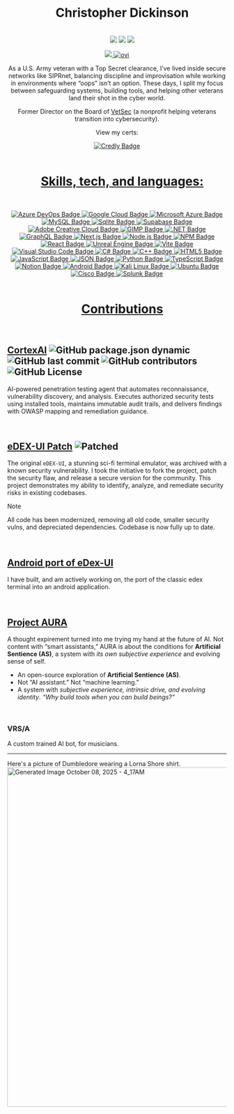 <div id="user-content-toc">
  <ul align="center" style="list-style: none;">
    <summary>
      <h1>Christopher Dickinson</h1><br>
      <img src="https://img.shields.io/badge/Cybersecurity_Student-navy"> <img src="https://img.shields.io/badge/U.S.%20Army%20Veteran-forestgreen?style=flat&logo=army"> <img src="https://img.shields.io/badge/Top%20Secret_Clearance-firebrick?style=flat&logo=lock&logoColor=white">
    </summary>
  </ul>
</div>
<p align="center">
  <a href="https://spotify-github-profile.kittinanx.com/api/view?uid=31ezhpiqjkem4fugshj4krrs7a7m&redirect=true">
    <img src="https://spotify-github-profile.kittinanx.com/api/view?uid=31ezhpiqjkem4fugshj4krrs7a7m&cover_image=true&theme=spotify-embed&show_offline=false&background_color=0d1117&interchange=false&profanity=false&mode=dark&bar_color=53b14f&bar_color_cover=false"> <img src="https://github-readme-stats.vercel.app/api/top-langs?username=madushadhanushka&show_icons=true&locale=en&layout=compact&theme=chartreuse-dark" alt="ovi" /> 
  </a>
</p>
<p align=center> As a U.S. Army veteran with a Top Secret clearance, I’ve lived inside secure networks like SIPRnet, balancing discipline and improvisation while working in environments where “oops” isn’t an option. These days, I split my focus between safeguarding systems, building tools, and helping other veterans land their shot in the cyber world.  
<p align=center>Former Director on the Board of <a href="https://vetsec.org">VetSec</a> (a nonprofit helping veterans transition into cybersecurity). 
<p align=center> View my certs:
<p align=center> <a href="https://www.credly.com/users/chrismdickinson">
  <img src="https://img.shields.io/badge/Credly-FF6B00?style=for-the-badge&logo=credly&logoColor=white" alt="Credly Badge">
<br>
  <br>
<div id="user-content-toc">
  <ul align="center" style="list-style: none;">
    <summary>
<h1 align=center>Skills, tech, and languages:</h1><br>
      </summary>
  </ul>
</div>
<p align=center <img src="https://img.shields.io/badge/Perplexity-1FB8CD?style=for-the-badge&logo=perplexity&logoColor=white" alt="Perplexity Badge"> <img src="https://img.shields.io/badge/Azure_DevOps-0078D7?style=for-the-badge&logo=azure-devops&logoColor=white" alt="Azure DevOps Badge"> <img src="https://img.shields.io/badge/Google_Cloud-4285F4?style=for-the-badge&logo=google-cloud&logoColor=white" alt="Google Cloud Badge"> <img src="https://img.shields.io/badge/microsoft%20azure-0089D6?style=for-the-badge&logo=microsoft-azure&logoColor=white" alt="Microsoft Azure Badge"> <img src="https://img.shields.io/badge/MySQL-005C84?style=for-the-badge&logo=mysql&logoColor=white" alt="MySQL Badge"> <img src="https://img.shields.io/badge/Sqlite-003B57?style=for-the-badge&logo=sqlite&logoColor=white" alt="Sqlite Badge"> <img src="https://img.shields.io/badge/Supabase-181818?style=for-the-badge&logo=supabase&logoColor=white" alt="Supabase Badge"> <img src="https://img.shields.io/badge/Adobe%20Creative%20Cloud-DA1F26?style=for-the-badge&logo=Adobe%20Creative%20Cloud&logoColor=white" alt="Adobe Creative Cloud Badge"> <img src="https://img.shields.io/badge/gimp-5C5543?style=for-the-badge&logo=gimp&logoColor=white" alt="GIMP Badge"> <img src="https://img.shields.io/badge/.NET-512BD4?style=for-the-badge&logo=dotnet&logoColor=white" alt=".NET Badge"> <img src="https://img.shields.io/badge/GraphQl-E10098?style=for-the-badge&logo=graphql&logoColor=white" alt="GraphQL Badge"> <img src="https://img.shields.io/badge/next%20js-000000?style=for-the-badge&logo=nextdotjs&logoColor=white" alt="Next.js Badge"> <img src="https://img.shields.io/badge/Node%20js-339933?style=for-the-badge&logo=nodedotjs&logoColor=white" alt="Node.js Badge"> <img src="https://img.shields.io/badge/npm-CB3837?style=for-the-badge&logo=npm&logoColor=white" alt="NPM Badge"> <img src="https://img.shields.io/badge/React-20232A?style=for-the-badge&logo=react&logoColor=61DAFB" alt="React Badge"> <img src="https://img.shields.io/badge/-Unreal%20Engine-313131?style=for-the-badge&logo=unreal-engine&logoColor=white" alt="Unreal Engine Badge"> <img src="https://img.shields.io/badge/Vite-B73BFE?style=for-the-badge&logo=vite&logoColor=FFD62E" alt="Vite Badge"> <img src="https://img.shields.io/badge/Visual_Studio_Code-0078D4?style=for-the-badge&logo=visual%20studio%20code&logoColor=white" alt="Visual Studio Code Badge"> <img src="https://img.shields.io/badge/C%23-239120?style=for-the-badge&logo=csharp&logoColor=white" alt="C# Badge"> <img src="https://img.shields.io/badge/C%2B%2B-00599C?style=for-the-badge&logo=c%2B%2B&logoColor=white" alt="C++ Badge"> <img src="https://img.shields.io/badge/HTML5-E34F26?style=for-the-badge&logo=html5&logoColor=white" alt="HTML5 Badge"> <img src="https://img.shields.io/badge/JavaScript-323330?style=for-the-badge&logo=javascript&logoColor=F7DF1E" alt="JavaScript Badge"> <img src="https://img.shields.io/badge/json-5E5C5C?style=for-the-badge&logo=json&logoColor=white" alt="JSON Badge"> <img src="https://img.shields.io/badge/Python-FFD43B?style=for-the-badge&logo=python&logoColor=blue" alt="Python Badge"> <img src="https://img.shields.io/badge/TypeScript-007ACC?style=for-the-badge&logo=typescript&logoColor=white" alt="TypeScript Badge"> <img src="https://img.shields.io/badge/Notion-000000?style=for-the-badge&logo=notion&logoColor=white" alt="Notion Badge"> <img src="https://img.shields.io/badge/Android-3DDC84?style=for-the-badge&logo=android&logoColor=white" alt="Android Badge"> <img src="https://img.shields.io/badge/Kali_Linux-557C94?style=for-the-badge&logo=kali-linux&logoColor=white" alt="Kali Linux Badge"> <img src="https://img.shields.io/badge/Ubuntu-E95420?style=for-the-badge&logo=ubuntu&logoColor=white" alt="Ubuntu Badge"> <img src="https://img.shields.io/badge/CISCO-1BA0D7?style=for-the-badge&logo=cisco&logoColor=white" alt="Cisco Badge"> <img src="https://img.shields.io/badge/Splunk-000000?style=for-the-badge&logo=Splunk&logoColor=white" alt="Splunk Badge">
<br>
<br>
  
<div id="user-content-toc">
  <ul align="center" style="list-style: none;">
    <summary>
      <h1>Contributions</h1><br>
       </summary>
  </ul>
</div>

## [CortexAI](https://github.com/theelderemo/cortexai) ![GitHub package.json dynamic](https://img.shields.io/github/package-json/version/theelderemo/cortexai) ![GitHub last commit](https://img.shields.io/github/last-commit/theelderemo/cortexai) ![GitHub contributors](https://img.shields.io/github/contributors-anon/theelderemo/cortexai) ![GitHub License](https://img.shields.io/github/license/theelderemo/cortexai)
AI-powered penetration testing agent that automates reconnaissance, vulnerability discovery, and analysis. Executes authorized security tests using installed tools, maintains immutable audit trails, and delivers findings with OWASP mapping and remediation guidance.   

<br>

## **[eDEX-UI Patch](https://github.com/theelderemo/Edex-UI-android)** ![Patched](https://img.shields.io/badge/Security_Patch-%23FF2D20.svg)

The original `eDEX-UI`, a stunning sci-fi terminal emulator, was archived with a known security vulnerability. I took the initiative to fork the project, patch the security flaw, and release a secure version for the community. This project demonstrates my ability to identify, analyze, and remediate security risks in existing codebases. 
> [!NOTE]
> All code has been modernized, removing all old code, smaller security vulns, and depreciated dependencies. Codebase is now fully up to date.

<br>

## [Android port of eDex-UI](https://github.com/theelderemo/Edex-UI-android)

I have built, and am actively working on, the port of the classic edex terminal into an android application.

<br>

## **[Project AURA](https://github.com/theelderemo/Project-Aura)**
A thought expirement turned into me trying my hand at the future of AI. Not content with “smart assistants,” AURA is about the conditions for **Artificial Sentience (AS)**, a system with *its own subjective experience* and evolving sense of self. 
- An open-source exploration of **Artificial Sentience (AS)**.  
- Not “AI assistant.” Not “machine learning.”  
- A system with *subjective experience, intrinsic drive, and evolving identity*. 
*“Why build tools when you can build beings?”*

<br>

### **VRS/A**
A custom trained AI bot, for musicians.

---

Here's a picture of Dumbledore wearing a Lorna Shore shirt.
<img width="779" height="779" alt="Generated Image October 08, 2025 - 4_17AM" src="https://github.com/user-attachments/assets/9a2fa664-3e3f-41e6-a813-90ceef1801c6" />


